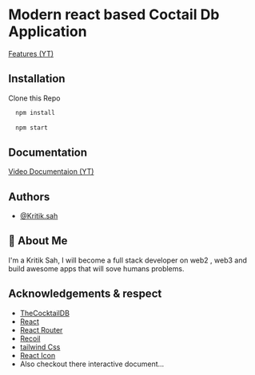 
# Modern react based Coctail Db Application

[Features (YT)](https://www.youtube.com/c/ITRebels)
## Installation

Clone this Repo

```bash
  npm install
  
  npm start
```
    
## Documentation

[Video Documentaion (YT)](https://www.youtube.com/c/ITRebels)


## Authors

- [@Kritik.sah](https://kritik.cryptolancer.in)


## 🚀 About Me
I'm a Kritik Sah, I will become a full stack developer on web2 , web3 and build awesome apps that will sove humans problems.


## Acknowledgements & respect

 - [TheCocktailDB](https://www.thecocktaildb.com/)
 - [React](https://beta.reactjs.org/)
 - [React Router](https://reactrouter.com/en/main)
 - [Recoil](https://recoiljs.org/docs/introduction/installation)
 - [tailwind Css](https://tailwindcss.com/docs/installation)
 - [React Icon](https://react-icons.github.io/react-icons)
 - Also checkout there interactive document... 

